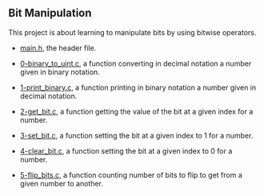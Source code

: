 ## Bit Manipulation

This project is about learning to manipulate bits by using bitwise operators.

* [main.h](https://github.com/gwendalminguy/holbertonschool-low_level_programming/tree/main/bit_manipulation/main.h), the header file.

* [0-binary_to_uint.c](https://github.com/gwendalminguy/holbertonschool-low_level_programming/tree/main/bit_manipulation/0-binary_to_uint.c), a function converting in decimal notation a number given in binary notation.

* [1-print_binary.c](https://github.com/gwendalminguy/holbertonschool-low_level_programming/tree/main/bit_manipulation/1-print_binary.c), a function printing in binary notation a number given in decimal notation.

* [2-get_bit.c](https://github.com/gwendalminguy/holbertonschool-low_level_programming/tree/main/bit_manipulation/2-get_bit.c), a function getting the value of the bit at a given index for a number.

* [3-set_bit.c](https://github.com/gwendalminguy/holbertonschool-low_level_programming/tree/main/bit_manipulation/3-set_bit.c), a function setting the bit at a given index to 1 for a number.

* [4-clear_bit.c](https://github.com/gwendalminguy/holbertonschool-low_level_programming/tree/main/bit_manipulation/4-clear_bit.c), a function setting the bit at a given index to 0 for a number.

* [5-flip_bits.c](https://github.com/gwendalminguy/holbertonschool-low_level_programming/tree/main/bit_manipulation/5-flip_bits.c), a function counting number of bits to flip to get from a given number to another.
